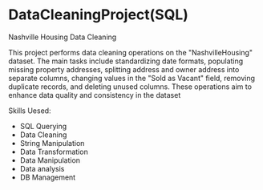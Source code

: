 # DataCleaningProject(SQL)
Nashville Housing Data Cleaning 

This project performs data cleaning operations on the "NashvilleHousing" dataset. The main tasks include standardizing date formats, populating missing property addresses, splitting address and owner address into separate columns, changing values in the "Sold as Vacant" field, removing duplicate records, and deleting unused columns. These operations aim to enhance data quality and consistency in the dataset

Skills Uesed: 
* SQL Querying
* Data Cleaning
* String Manipulation
* Data Transformation
* Data Manipulation
* Data analysis
* DB Management
